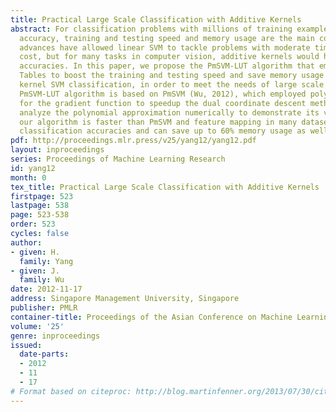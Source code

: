 ```yaml
---
title: Practical Large Scale Classification with Additive Kernels
abstract: For classification problems with millions of training examples or dimensions,
  accuracy, training and testing speed and memory usage are the main concerns. Recent
  advances have allowed linear SVM to tackle problems with moderate time and space
  cost, but for many tasks in computer vision, additive kernels would have higher
  accuracies. In this paper, we propose the PmSVM-LUT algorithm that employs Look-Up
  Tables to boost the training and testing speed and save memory usage of additive
  kernel SVM classification, in order to meet the needs of large scale problems. The
  PmSVM-LUT algorithm is based on PmSVM (Wu, 2012), which employed polynomial approximation
  for the gradient function to speedup the dual coordinate descent method. We also
  analyze the polynomial approximation numerically to demonstrate its validity. Empirically,
  our algorithm is faster than PmSVM and feature mapping in many datasets with higher
  classification accuracies and can save up to 60% memory usage as well.
pdf: http://proceedings.mlr.press/v25/yang12/yang12.pdf
layout: inproceedings
series: Proceedings of Machine Learning Research
id: yang12
month: 0
tex_title: Practical Large Scale Classification with Additive Kernels
firstpage: 523
lastpage: 538
page: 523-538
order: 523
cycles: false
author:
- given: H.
  family: Yang
- given: J.
  family: Wu
date: 2012-11-17
address: Singapore Management University, Singapore
publisher: PMLR
container-title: Proceedings of the Asian Conference on Machine Learning
volume: '25'
genre: inproceedings
issued:
  date-parts:
  - 2012
  - 11
  - 17
# Format based on citeproc: http://blog.martinfenner.org/2013/07/30/citeproc-yaml-for-bibliographies/
---
```

